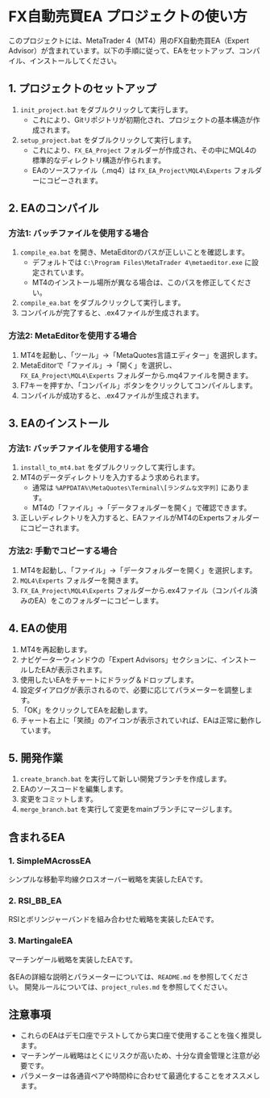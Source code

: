 # FX自動売買EA プロジェクトの使い方

このプロジェクトには、MetaTrader 4（MT4）用のFX自動売買EA（Expert Advisor）が含まれています。以下の手順に従って、EAをセットアップ、コンパイル、インストールしてください。

## 1. プロジェクトのセットアップ

1. `init_project.bat` をダブルクリックして実行します。
   - これにより、Gitリポジトリが初期化され、プロジェクトの基本構造が作成されます。
2. `setup_project.bat` をダブルクリックして実行します。
   - これにより、`FX_EA_Project` フォルダーが作成され、その中にMQL4の標準的なディレクトリ構造が作られます。
   - EAのソースファイル（.mq4）は `FX_EA_Project\MQL4\Experts` フォルダーにコピーされます。

## 2. EAのコンパイル

### 方法1: バッチファイルを使用する場合

1. `compile_ea.bat` を開き、MetaEditorのパスが正しいことを確認します。
   - デフォルトでは `C:\Program Files\MetaTrader 4\metaeditor.exe` に設定されています。
   - MT4のインストール場所が異なる場合は、このパスを修正してください。
2. `compile_ea.bat` をダブルクリックして実行します。
3. コンパイルが完了すると、.ex4ファイルが生成されます。

### 方法2: MetaEditorを使用する場合

1. MT4を起動し、「ツール」→「MetaQuotes言語エディター」を選択します。
2. MetaEditorで「ファイル」→「開く」を選択し、`FX_EA_Project\MQL4\Experts` フォルダーから.mq4ファイルを開きます。
3. F7キーを押すか、「コンパイル」ボタンをクリックしてコンパイルします。
4. コンパイルが成功すると、.ex4ファイルが生成されます。

## 3. EAのインストール

### 方法1: バッチファイルを使用する場合

1. `install_to_mt4.bat` をダブルクリックして実行します。
2. MT4のデータディレクトリを入力するよう求められます。
   - 通常は `%APPDATA%\MetaQuotes\Terminal\[ランダムな文字列]` にあります。
   - MT4の「ファイル」→「データフォルダーを開く」で確認できます。
3. 正しいディレクトリを入力すると、EAファイルがMT4のExpertsフォルダーにコピーされます。

### 方法2: 手動でコピーする場合

1. MT4を起動し、「ファイル」→「データフォルダーを開く」を選択します。
2. `MQL4\Experts` フォルダーを開きます。
3. `FX_EA_Project\MQL4\Experts` フォルダーから.ex4ファイル（コンパイル済みのEA）をこのフォルダーにコピーします。

## 4. EAの使用

1. MT4を再起動します。
2. ナビゲーターウィンドウの「Expert Advisors」セクションに、インストールしたEAが表示されます。
3. 使用したいEAをチャートにドラッグ＆ドロップします。
4. 設定ダイアログが表示されるので、必要に応じてパラメーターを調整します。
5. 「OK」をクリックしてEAを起動します。
6. チャート右上に「笑顔」のアイコンが表示されていれば、EAは正常に動作しています。

## 5. 開発作業

1. `create_branch.bat` を実行して新しい開発ブランチを作成します。
2. EAのソースコードを編集します。
3. 変更をコミットします。
4. `merge_branch.bat` を実行して変更をmainブランチにマージします。

## 含まれるEA

### 1. SimpleMAcrossEA

シンプルな移動平均線クロスオーバー戦略を実装したEAです。

### 2. RSI_BB_EA

RSIとボリンジャーバンドを組み合わせた戦略を実装したEAです。

### 3. MartingaleEA

マーチンゲール戦略を実装したEAです。

各EAの詳細な説明とパラメーターについては、`README.md` を参照してください。
開発ルールについては、`project_rules.md` を参照してください。

## 注意事項

- これらのEAはデモ口座でテストしてから実口座で使用することを強く推奨します。
- マーチンゲール戦略はとくにリスクが高いため、十分な資金管理と注意が必要です。
- パラメーターは各通貨ペアや時間枠に合わせて最適化することをオススメします。

